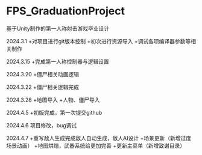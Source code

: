 # FPS_GraduationProject
基于Unity制作的第一人称射击游戏毕业设计

2024.3.1
+对项目进行git版本控制
+初次进行资源导入
+调试各项编译器参数等相关制作

2024.3.15
+完成第一人称控制器与逻辑设置

2024.3.20
+僵尸相关动画逻辑

2024.3.22
+僵尸相关逻辑完成

2024.3.28
+地图导入
+人物、僵尸导入

2024.4.5
+初版完成，第一次提交github

2024.4.6
项目修改，bug调试

2024.4.7
+重写敌人生成完成敌人自动生成，敌人AI设计
+场景更新（新增过度场景动画）
+地图烘焙，武器系统给更加完善
+更新主菜单（新增致谢目录）